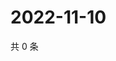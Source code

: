 # 2022-11-10

共 0 条

<!-- BEGIN WEIBO -->
<!-- 最后更新时间 Thu Nov 10 2022 00:23:34 GMT+0800 (China Standard Time) -->

<!-- END WEIBO -->
